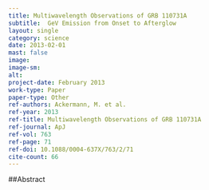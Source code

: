 ```yaml
---
title: Multiwavelength Observations of GRB 110731A
subtitle:  GeV Emission from Onset to Afterglow
layout: single
category: science
date: 2013-02-01
mast: false
image: 
image-sm: 
alt: 
project-date: February 2013
work-type: Paper
paper-type: Other
ref-authors: Ackermann, M. et al.
ref-year: 2013
ref-title: Multiwavelength Observations of GRB 110731A
ref-journal: ApJ
ref-vol: 763
ref-page: 71
ref-doi: 10.1088/0004-637X/763/2/71
cite-count: 66
---
```



##Abstract

